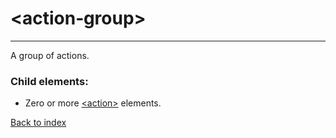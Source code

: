 # \<action‑group>

---

A group of actions.

### Child elements:
* Zero or more [\<action>](./action.md) elements.

[Back to index](./README.md)
